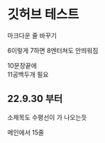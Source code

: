 # 깃허브 테스트

마크다운 줄 바꾸기

6이렇게
7하면
8엔터쳐도 안띄워짐

10문장끝에  
11공백두개 필요

## 22.9.30 부터
소제목도 수평선이 가 나오는듯

메인에서 15줄 

